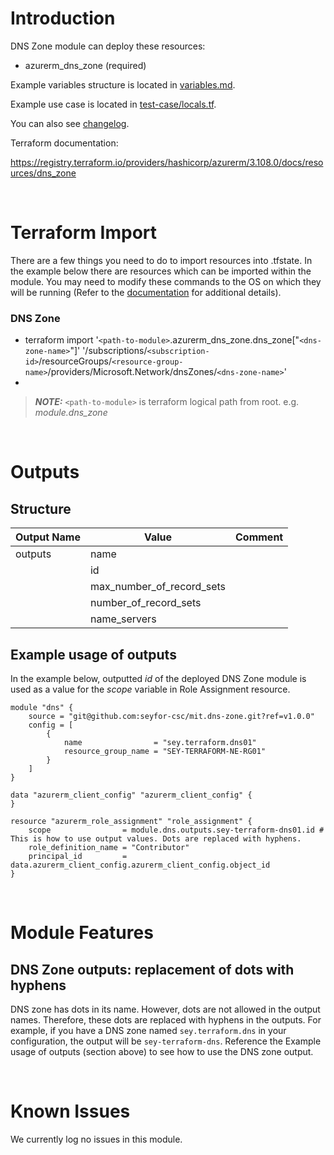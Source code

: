 # Introduction
DNS Zone module can deploy these resources:
* azurerm_dns_zone (required)

Example variables structure is located in [variables.md](variables.md).

Example use case is located in [test-case/locals.tf](test-case/locals.tf).

You can also see [changelog](CHANGELOG.md).

Terraform documentation:

https://registry.terraform.io/providers/hashicorp/azurerm/3.108.0/docs/resources/dns_zone

&nbsp;

# Terraform Import
There are a few things you need to do to import resources into .tfstate. In the example below there are resources which can be imported within the module. You may need to modify these commands to the OS on which they will be running (Refer to the [documentation](https://developer.hashicorp.com/terraform/cli/commands/import#example-import-into-resource-configured-with-for_each) for additional details).
### DNS Zone
* terraform import '`<path-to-module>`.azurerm_dns_zone.dns_zone["`<dns-zone-name>`"]' '/subscriptions/`<subscription-id>`/resourceGroups/`<resource-group-name>`/providers/Microsoft.Network/dnsZones/`<dns-zone-name>`'
* 
 > **_NOTE:_** `<path-to-module>` is terraform logical path from root. e.g. _module.dns\_zone_

&nbsp;

# Outputs
## Structure

| Output Name | Value                     | Comment |
| ----------- | ------------------------- | ------- |
| outputs     | name                      |         |
|             | id                        |         |
|             | max_number_of_record_sets |         |
|             | number_of_record_sets     |         |
|             | name_servers              |         |

## Example usage of outputs
In the example below, outputted _id_ of the deployed DNS Zone module is used as a value for the _scope_ variable in Role Assignment resource.
```
module "dns" {
    source = "git@github.com:seyfor-csc/mit.dns-zone.git?ref=v1.0.0"
    config = [
        {
            name                = "sey.terraform.dns01"
            resource_group_name = "SEY-TERRAFORM-NE-RG01"
        }
    ]
}

data "azurerm_client_config" "azurerm_client_config" {
}

resource "azurerm_role_assignment" "role_assignment" {
    scope                = module.dns.outputs.sey-terraform-dns01.id # This is how to use output values. Dots are replaced with hyphens.
    role_definition_name = "Contributor"
    principal_id         = data.azurerm_client_config.azurerm_client_config.object_id
}
```

&nbsp;

# Module Features
## DNS Zone outputs: replacement of dots with hyphens
DNS zone has dots in its name. However, dots are not allowed in the output names. Therefore, these dots are replaced with hyphens in the outputs. For example, if you have a DNS zone named `sey.terraform.dns` in your configuration, the output will be `sey-terraform-dns`. Reference the Example usage of outputs (section above) to see how to use the DNS zone output.

&nbsp;

# Known Issues
We currently log no issues in this module.
